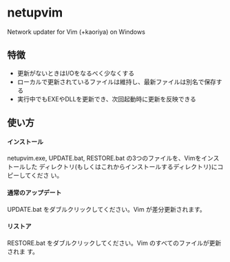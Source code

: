 # netupvim

Network updater for Vim (+kaoriya) on Windows 

## 特徴

*   更新がないときはI/Oをなるべく少なくする
*   ローカルで更新されているファイルは維持し、最新ファイルは別名で保存する
*   実行中でもEXEやDLLを更新でき、次回起動時に更新を反映できる

## 使い方

#### インストール

netupvim.exe, UPDATE.bat, RESTORE.bat の3つのファイルを、Vimをインストールした
ディレクトリ(もしくはこれからインストールするディレクトリ)にコピーしてくださ
い。

#### 通常のアップデート

UPDATE.bat をダブルクリックしてください。Vim が差分更新されます。

#### リストア

RESTORE.bat をダブルクリックしてください。Vim のすべてのファイルが更新されま
す。

